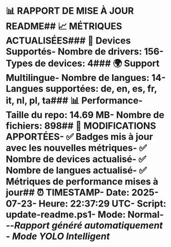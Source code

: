 # 📊 RAPPORT DE MISE À JOUR README## 📈 MÉTRIQUES ACTUALISÉES### 📱 Devices Supportés- **Nombre de drivers**: 156- **Types de devices**: 4### 🌍 Support Multilingue- **Nombre de langues**: 14- **Langues supportées**: de, en, es, fr, it, nl, pl, ta### 📊 Performance- **Taille du repo**: 14.69 MB- **Nombre de fichiers**: 898## 🔄 MODIFICATIONS APPORTÉES- ✅ Badges mis à jour avec les nouvelles métriques- ✅ Nombre de devices actualisé- ✅ Nombre de langues actualisé- ✅ Métriques de performance mises à jour## ⏰ TIMESTAMP- **Date**: 2025-07-23- **Heure**: 22:37:29 UTC- **Script**: update-readme.ps1- **Mode**: Normal---*Rapport généré automatiquement - Mode YOLO Intelligent*